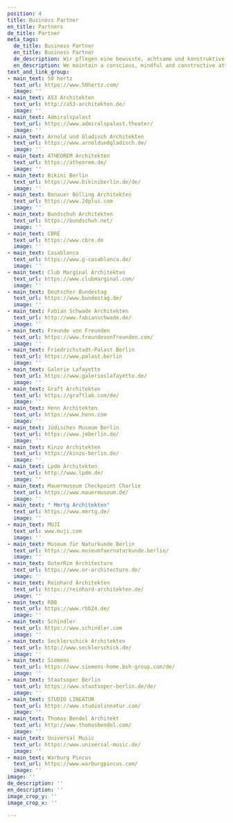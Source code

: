 ```yaml
---
position: 4
title: Business Partner
en_title: Partners
de_title: Partner
meta_tags:
  de_title: Business Partner
  en_title: Business Partner
  de_description: Wir pflegen eine bewusste, achtsame und konstruktive Haltung
  en_description: We maintain a conscious, mindful and constructive attitude
text_and_link_group:
- main_text: 50 hertz
  text_url: https://www.50hertz.com/
  image: ''
- main_text: A53 Architekten
  text_url: http://a53-architekten.de/
  image: ''
- main_text: Admiralspalast
  text_url: https://www.admiralspalast.theater/
  image: ''
- main_text: Arnold und Gladisch Architekten
  text_url: https://www.arnoldundgladisch.de/
  image: ''
- main_text: ATHEOREM Architekten
  text_url: https://atheorem.de/
  image: ''
- main_text: Bikini Berlin
  text_url: https://www.bikiniberlin.de/de/
  image: ''
- main_text: Bonauer Bölling Architekten
  text_url: https://www.2dplus.com
  image: ''
- main_text: Bundschuh Architekten
  text_url: https://bundschuh.net/
  image: ''
- main_text: CBRE
  text_url: https://www.cbre.de
  image: ''
- main_text: Casablanca
  text_url: https://www.g-casablanca.de/
  image: ''
- main_text: Club Marginal Architekten
  text_url: https://www.clubmarginal.com/
  image: ''
- main_text: Deutscher Bundestag
  text_url: https://www.bundestag.de/
  image: ''
- main_text: Fabian Schwade Architekten
  text_url: http://www.fabianschwade.de/
  image: ''
- main_text: Freunde von Freunden
  text_url: https://www.freundevonfreunden.com/
  image: ''
- main_text: Friedrichstadt-Palast Berlin
  text_url: https://www.palast.berlin
  image: ''
- main_text: Galerie Lafayette
  text_url: https://www.galerieslafayette.de/
  image: ''
- main_text: Graft Architekten
  text_url: https://graftlab.com/de/
  image: ''
- main_text: Henn Architekten
  text_url: https://www.henn.com
  image: ''
- main_text: Jüdisches Museum Berlin
  text_url: https://www.jmberlin.de/
  image: ''
- main_text: Kinzo Architekten
  text_url: https://kinzo-berlin.de/
  image: ''
- main_text: Lpdm Architekten
  text_url: http://www.lpdm.de/
  image: ''
- main_text: Mauermuseum Checkpoint Charlie
  text_url: https://www.mauermuseum.de/
  image: ''
- main_text: " Mmrtg Architekten"
  text_url: https://www.mmrtg.de/
  image: ''
- main_text: MUJI
  text_url: www.muji.com
  image: ''
- main_text: Museum für Naturkunde Berlin
  text_url: https://www.museumfuernaturkunde.berlin/
  image: ''
- main_text: OuterRim Architecture
  text_url: https://www.or-architecture.de/
  image: ''
- main_text: Reinhard Architekten
  text_url: https://reinhard-architekten.de/
  image: ''
- main_text: RBB
  text_url: https://www.rbb24.de/
  image: ''
- main_text: Schindler
  text_url: https://www.schindler.com
  image: ''
- main_text: Secklerschick Architekten
  text_url: http://www.secklerschick.de/
  image: ''
- main_text: Siemens
  text_url: https://www.siemens-home.bsh-group.com/de/
  image: ''
- main_text: Staatsoper Berlin
  text_url: https://www.staatsoper-berlin.de/de/
  image: ''
- main_text: STUDIO LINEATUR
  text_url: https://www.studiolineatur.com/
  image: ''
- main_text: Thomas Bendel Architekt
  text_url: http://www.thomasbendel.com/
  image: ''
- main_text: Universal Music
  text_url: https://www.universal-music.de/
  image: ''
- main_text: Warburg Pincus
  text_url: https://www.warburgpincus.com/
  image: ''
image: ''
de_description: ''
en_description: ''
image_crop_y: ''
image_crop_x: ''

---
```

